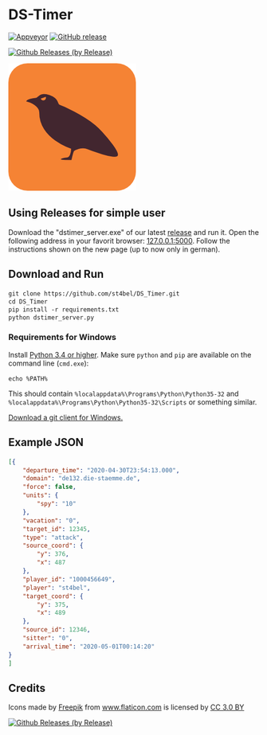 # DS-Timer

[![Appveyor](https://ci.appveyor.com/api/projects/status/github/st4bel/DS_Timer?svg=true)](https://ci.appveyor.com/project/st4bel/ds-timer)
[![GitHub release](https://img.shields.io/github/release/st4bel/DS_Timer.svg)]()

[![Github Releases (by Release)](https://img.shields.io/github/downloads/st4bel/ds_timer/v0.6.2/total.svg)](https://github.com/st4bel/ds_timer/releases/tag/v0.6.2)

![Crow](dstimer/static/crow.png)

## Using Releases for simple user

Download the "dstimer_server.exe" of our latest [release](https://github.com/st4bel/DS_Timer/releases) and run it. Open the following address in your favorit browser: [127.0.0.1:5000](127.0.0.1:5000). Follow the instructions shown on the new page (up to now only in german).

## Download and Run

```
git clone https://github.com/st4bel/DS_Timer.git
cd DS_Timer
pip install -r requirements.txt
python dstimer_server.py
```

### Requirements for Windows
Install [Python 3.4 or higher](https://www.python.org/downloads/).
Make sure `python` and `pip` are available on the command line (`cmd.exe`):
```
echo %PATH%
```
This should contain `%localappdata%\Programs\Python\Python35-32` and
`%localappdata%\Programs\Python\Python35-32\Scripts` or something
similar.

[Download a git client for Windows.](https://git-scm.com/downloads)

## Example JSON

```json
[{
    "departure_time": "2020-04-30T23:54:13.000",
    "domain": "de132.die-staemme.de",
    "force": false,
    "units": {
        "spy": "10"
    },
    "vacation": "0",
    "target_id": 12345,
    "type": "attack",
    "source_coord": {
        "y": 376,
        "x": 487
    },
    "player_id": "1000456649",
    "player": "st4bel",
    "target_coord": {
        "y": 375,
        "x": 489
    },
    "source_id": 12346,
    "sitter": "0",
    "arrival_time": "2020-05-01T00:14:20"
}
]
```

## Credits
Icons made by <a href="http://www.freepik.com" title="Freepik">Freepik</a> from <a href="http://www.flaticon.com" title="Flaticon">www.flaticon.com</a> is licensed by <a href="http://creativecommons.org/licenses/by/3.0/" title="Creative Commons BY 3.0" target="_blank">CC 3.0 BY</a>

[![Github Releases (by Release)](https://img.shields.io/github/downloads/st4bel/ds_timer/v0.6.0/total.svg)](https://github.com/st4bel/ds_timer/releases/tag/v0.6.0)
